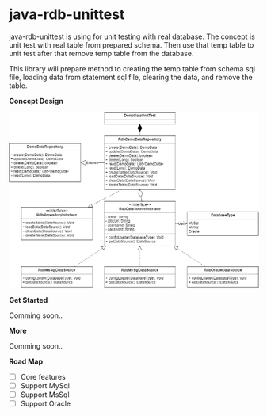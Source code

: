 # java-rdb-unittest
java-rdb-unittest is using for unit testing with real database. The concept is unit test with real table from prepared schema. Then use that temp table to unit test after that remove temp table from the database.

This library will prepare method to creating the temp table from schema sql file, loading data from statement sql file, clearing the data, and remove the table.

**Concept Design**

![alt text](https://github.com/piscessera/java-rdb-unittest/blob/master/Class%20Diagram.png "concept design")

**Get Started**

Comming soon..

**More**

Comming soon..

**Road Map**

- [ ] Core features
- [ ] Support MySql
- [ ] Support MsSql
- [ ] Support Oracle
